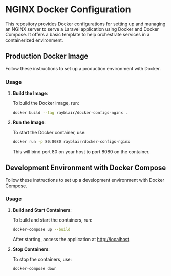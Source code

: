 # NGINX Docker Configuration

This repository provides Docker configurations for setting up and managing an NGINX server to serve a Laravel application using Docker and Docker Compose. It offers a basic template to help orchestrate services in a containerized environment.

## Production Docker Image

Follow these instructions to set up a production environment with Docker.

### Usage

1. **Build the Image**:

   To build the Docker image, run:

   ```bash
   docker build --tag rayblair/docker-configs-nginx .
   ```

2. **Run the Image**:

   To start the Docker container, use:

   ```bash
   docker run -p 80:8080 rayblair/docker-configs-nginx
   ```

   This will bind port 80 on your host to port 8080 on the container.

## Development Environment with Docker Compose

Follow these instructions to set up a development environment with Docker Compose.

### Usage

1. **Build and Start Containers**:

   To build and start the containers, run:

   ```bash
   docker-compose up --build
   ```

   After starting, access the application at [http://localhost](http://localhost).

2. **Stop Containers**:

   To stop the containers, use:

   ```bash
   docker-compose down
   ```
